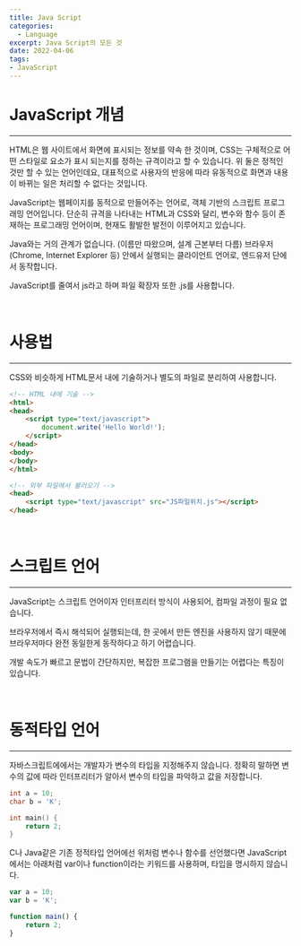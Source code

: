 ```yaml
---
title: Java Script
categories: 
  - Language
excerpt: Java Script의 모든 것
date: 2022-04-06
tags:
- JavaScript
---
```




# JavaScript 개념
---

HTML은 웹 사이트에서 화면에 표시되는 정보를 약속 한 것이며, CSS는 구체적으로 어떤 스타일로 요소가 표시 되는지를 정하는 규격이라고 할 수 있습니다.
위 둘은 정적인 것만 할 수 있는 언어인데요, 대표적으로 사용자의 반응에 따라 유동적으로 화면과 내용이 바뀌는 일은 처리할 수 없다는 것입니다.

JavaScript는 웹페이지를 동적으로 만들어주는 언어로, 객체 기반의 스크립트 프로그래밍 언어입니다.
단순히 규격을 나타내는 HTML과 CSS와 달리, 변수와 함수 등이 존재하는 프로그래밍 언어이며, 현재도 활발한 발전이 이루어지고 있습니다.

Java와는 거의 관계가 없습니다. (이름만 따왔으며, 설계 근본부터 다름)
브라우저(Chrome, Internet Explorer 등) 안에서 실행되는 클라이언트 언어로, 엔드유저 단에서 동작합니다.

JavaScript를 줄여서 js라고 하며 파일 확장자 또한 .js를 사용합니다.

<br />


# 사용법
---

CSS와 비슷하게 HTML문서 내에 기술하거나 별도의 파일로 분리하여 사용합니다.

```html
<!-- HTML 내에 기술 -->
<html>
<head>
	<script type="text/javascript">
		document.write('Hello World!');
	</script>
</head>
<body>
</body>
</html>
```

```html
<!-- 외부 파일에서 불러오기 -->
<head>
	<script type="text/javascript" src="JS파일위치.js"></script>
</head>
```

<br />


# 스크립트 언어
---

JavaScript는 스크립트 언어이자 인터프리터 방식이 사용되어, 컴파일 과정이 필요 없습니다.

브라우저에서 즉시 해석되어 실행되는데, 한 곳에서 만든 엔진을 사용하지 않기 때문에
브라우저마다 완전 동일한게 동작하다고 하기 어렵습니다.

개발 속도가 빠르고 문법이 간단하지만, 복잡한 프로그램을 만들기는 어렵다는 특징이 있습니다.

<br />

# 동적타입 언어
---

자바스크립트에에서는 개발자가 변수의 타입을 지정해주지 않습니다.
정확히 말하면 변수의 값에 따라 인터프리터가 알아서 변수의 타입을 파악하고 값을 저장합니다.

```c
int a = 10;
char b = 'K';

int main() {
	return 2;
}
```

C나 Java같은 기존 정적타입 언어에선 위처럼 변수나 함수를 선언했다면
JavaScript에서는 아래처럼 var이나 function이라는 키워드를 사용하며, 타입을 명시하지 않습니다.

```javascript
var a = 10;
var b = 'K';

function main() {
	return 2;
}
```

